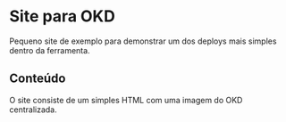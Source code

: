 # Site para OKD

Pequeno site de exemplo para demonstrar um dos deploys mais simples dentro da ferramenta.

## Conteúdo

O site consiste de um simples HTML com uma imagem do OKD centralizada.
